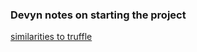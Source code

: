 
### Devyn notes on starting the project

[similarities to truffle](https://discord.com/channels/601130461678272522/683070703716925568/1248923653492707338)
